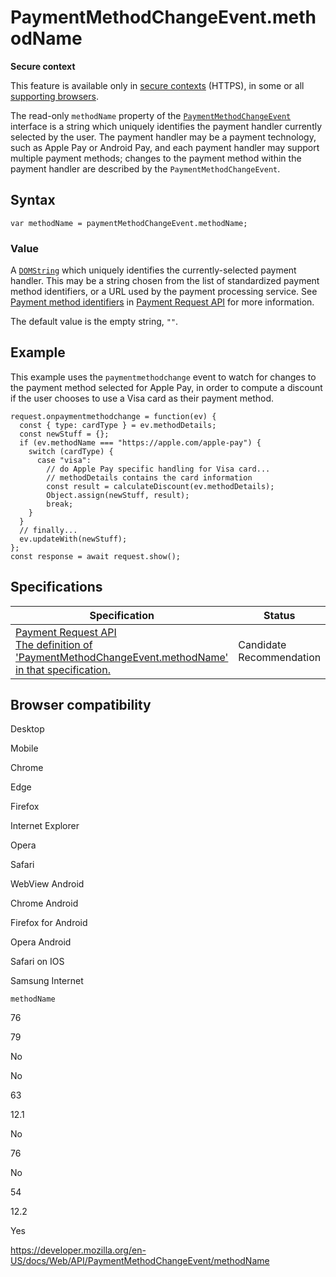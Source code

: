 # PaymentMethodChangeEvent.methodName

**Secure context**

This feature is available only in [secure contexts](https://developer.mozilla.org/en-US/docs/Web/Security/Secure_Contexts) (HTTPS), in some or all [supporting browsers](#browser_compatibility).

The read-only `methodName` property of the [`PaymentMethodChangeEvent`](../paymentmethodchangeevent) interface is a string which uniquely identifies the payment handler currently selected by the user. The payment handler may be a payment technology, such as Apple Pay or Android Pay, and each payment handler may support multiple payment methods; changes to the payment method within the payment handler are described by the `PaymentMethodChangeEvent`.

## Syntax

    var methodName = paymentMethodChangeEvent.methodName;

### Value

A [`DOMString`](../domstring) which uniquely identifies the currently-selected payment handler. This may be a string chosen from the list of standardized payment method identifiers, or a URL used by the payment processing service. See [Payment method identifiers](#) in [Payment Request API](../payment_request_api) for more information.

The default value is the empty string, `""`.

## Example

This example uses the `paymentmethodchange` event to watch for changes to the payment method selected for Apple Pay, in order to compute a discount if the user chooses to use a Visa card as their payment method.

    request.onpaymentmethodchange = function(ev) {
      const { type: cardType } = ev.methodDetails;
      const newStuff = {};
      if (ev.methodName === "https://apple.com/apple-pay") {
        switch (cardType) {
          case "visa":
            // do Apple Pay specific handling for Visa card...
            // methodDetails contains the card information
            const result = calculateDiscount(ev.methodDetails);
            Object.assign(newStuff, result);
            break;
        }
      }
      // finally...
      ev.updateWith(newStuff);
    };
    const response = await request.show();

## Specifications

<table><thead><tr class="header"><th>Specification</th><th>Status</th><th>Comment</th></tr></thead><tbody><tr class="odd"><td><a href="https://w3c.github.io/payment-request/#dom-paymentmethodchangeevent-methodname">Payment Request API<br />
<span class="small">The definition of 'PaymentMethodChangeEvent.methodName' in that specification.</span></a></td><td><span class="spec-cr">Candidate Recommendation</span></td><td>Initial definition.</td></tr></tbody></table>

## Browser compatibility

Desktop

Mobile

Chrome

Edge

Firefox

Internet Explorer

Opera

Safari

WebView Android

Chrome Android

Firefox for Android

Opera Android

Safari on IOS

Samsung Internet

`methodName`

76

79

No

No

63

12.1

No

76

No

54

12.2

Yes

<a href="https://developer.mozilla.org/en-US/docs/Web/API/PaymentMethodChangeEvent/methodName" class="_attribution-link">https://developer.mozilla.org/en-US/docs/Web/API/PaymentMethodChangeEvent/methodName</a>
